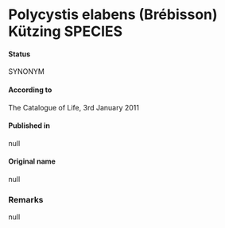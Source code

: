 # Polycystis elabens (Brébisson) Kützing SPECIES

#### Status
SYNONYM

#### According to
The Catalogue of Life, 3rd January 2011

#### Published in
null

#### Original name
null

### Remarks
null